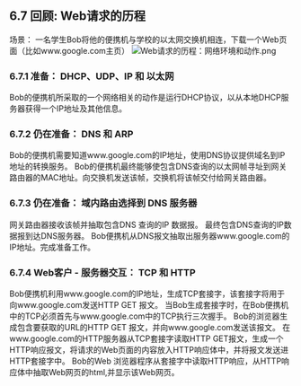 ## 6.7 回顾: Web请求的历程
场景： 一名学生Bob将他的便携机与学校的以太网交换机相连，下载一个Web页面（比如www.google.com主页）
![Web请求的历程：网络环境和动作.png](https://upload-images.jianshu.io/upload_images/3515839-98a99aaf29d5de1a.png?imageMogr2/auto-orient/strip%7CimageView2/2/w/1240)

### 6.7.1 准备： DHCP、UDP、IP 和 以太网
Bob的便携机所采取的一个网络相关的动作是运行DHCP协议，以从本地DHCP服务器获得一个IP地址及其他信息。

### 6.7.2 仍在准备： DNS 和 ARP
Bob的便携机需要知道www.google.com的IP地址，使用DNS协议提供域名到IP地址的转换服务。
Bob的便携机最终能够使包含DNS查询的以太网帧寻址到网关路由器的MAC地址。向交换机发送该帧，交换机将该帧交付给网关路由器。

### 6.7.3 仍在准备： 域内路由选择到 DNS 服务器
网关路由器接收该帧并抽取包含DNS 查询的IP 数据报。 
最终包含DNS查询的IP数据报到达DNS服务器。
Bob便携机从DNS报文抽取出服务器www.google.com的IP地址。完成准备工作。

### 6.7.4 Web客户 - 服务器交互： TCP 和 HTTP
Bob便携机利用www.google.com的IP地址，生成TCP套接字，该套接字将用于向www.google.com发送HTTP GET 报文。
当Bob生成套接字时，在Bob便携机中的TCP必须首先与www.google.com中的TCP执行三次握手。
Bob的浏览器生成包含要获取的URL的HTTP GET 报文，并向www.google.com发送该报文。
在www.google.com的HTTP服务器从TCP套接字读取HTTP GET报文，生成一个HTTP响应报文，将请求的Web页面的内容放入HTTP响应体中，并将报文发送进HTTP套接字中。
Bob的Web 浏览器程序从套接字中读取HTTP响应，从HTTP响应体中抽取Web网页的html,并显示该Web网页。
